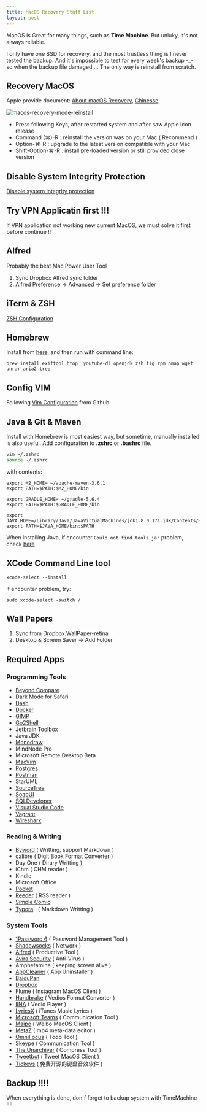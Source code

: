 ```yaml
---
title: MacOS Recovery Stuff List
layout: post
---
```


MacOS is Great for many things, such as **Time Machine**. But unluky, it's not always reliable. 

I only have one SSD for recovery, and the most trustless thing is I never tested the backup. And it's impossible to test for every week's backup  -_- so when the backup file damaged ... The only way is reinstall from scratch.


## Recovery MacOS

Apple provide document: [About macOS Recovery](https://support.apple.com/en-us/HT201314), [Chinesse](https://support.apple.com/zh-cn/HT204904)

![macos-recovery-mode-reinstall](http://villim.github.io/img/2020/macos-recovery-mode-reinstall.jpg)

* Press following Keys, after restarted system and after saw Apple icon release
* Command (⌘)-R : reinstall the version was on your Mac ( Recommend )
* Option-⌘-R : upgrade to the latest version compatible with your Mac
* Shift-Option-⌘-R : install pre-loaded version or still provided close version

## Disable System Integrity Protection

[Disable system integrity protection](http://villim.github.io/user-bin-is-forbidden-in-macos)

## Try VPN Applicatin first !!!

If VPN application not working new current MacOS, we must solve it first before continue !!

## Alfred

Probably the best Mac Power User Tool

1. Sync Dropbox Alfred.sync folder
2. Alfred Preference -> Advanced -> Set preference folder


## iTerm & ZSH

[ZSH Configuration](http://villim.github.io/replace-bash-with-zsh) 

## Homebrew

Install from [here](https://brew.sh ), and then run with command line:

``` brew install exiftool htop  youtube-dl openjdk zsh tig rpm nmap wget unrar aria2 tree ```

## Config VIM

Following [Vim Configuration](https://github.com/villim/dotvim) from Github

## Java & Git & Maven

Install with Homebrew is most easiest way, but sometime, manually installed is also useful. Add configuration to **.zshrc** or **.bashrc** file.

``` bash
vim ~/.zshrc
source ~/.zshrc
```
with contents:

``` text
export M2_HOME= ~/apache-maven-3.6.1
export PATH=$PATH:$M2_HOME/bin

export GRADLE_HOME= ~/gradle-5.6.4
export PATH=$PATH:$GRADLE_HOME/bin

export JAVA_HOME=/Library/Java/JavaVirtualMachines/jdk1.8.0_171.jdk/Contents/Home
export PATH=$JAVA_HOME/bin:$PATH
```

When installing Java, if encounter ```Could not find tools.jar``` problem, check [here](https://stackoverflow.com/questions/64968851/could-not-find-tools-jar-please-check-that-library-internet-plug-ins-javaapple/65211651#65211651)

## XCode Command Line tool

```
xcode-select --install
```

if encounter problem, try:

```
sudo xcode-select -switch /
```

## Wall Papers

1. Sync from Dropbox.WallPaper-retina
2. Desktop & Screen Saver -> Add Folder

## Required Apps

###  Programming Tools

* [Beyond Compare](https://scootersoftware.com)
* Dark Mode for Safari
* [Dash](https://kapeli.com/dash)
* [Docker](https://www.docker.com/products/docker-desktop) 
* [GIMP](https://www.gimp.org)
* [Go2Shell](https://zipzapmac.com/Go2Shell)
* [Jetbrain Toolbox](https://www.jetbrains.com/toolbox-app/) 
* Java JDK 
* [Monodraw](https://monodraw.helftone.com)
* MindNode Pro
* Microsoft Remote Desktop Beta
* [MacVim](https://macvim-dev.github.io/macvim/)
* [Postgres](https://www.postgresql.org/download/)
* [Postman](https://www.postman.com/downloads/)
* [StarUML](https://staruml.io)
* [SourceTree](https://www.sourcetreeapp.com)
* [SoapUI](https://www.soapui.org)
* [SQLDeveloper](https://www.oracle.com/cn/tools/downloads/oracle-sql-developer-download.html)
* [Visual Studio Code](https://code.visualstudio.com)
* [Vagrant](http://villim.github.io/running-virtualbox-with-vagrant-on-macos)
* [Wireshark](https://www.wireshark.org)

### Reading & Writing

* [Byword](https://www.bywordapp.com) ( Writting, support Markdown )
* [calibre](https://calibre-ebook.com) ( Digit Book Format Converter )
* Day One ( Dirary Writting )
* iChm ( CHM reader )
* Kindle
* Microsoft Office
* [Pocket](https://getpocket.com)
* [Reeder](https://www.reederapp.com) ( RSS reader )
* [Simple Comic](https://simple-comic.en.softonic.com/mac) 
* [Typora](https://typora.io) （ Markdown Writting )

### System Tools

* [1Password 6](https://1password.com/zh-cn/) ( Password Management Tool )
* [Shadowsocks](https://github.com/shadowsocks) ( Network )
* [Alfred](https://www.alfredapp.com) ( Productive Tool )
* [Avira Security](https://www.avira.com)  ( Anti-Virus )
* Amphetamine ( keeping screen alive ) 
* [AppCleaner](http://freemacsoft.net/appcleaner/) ( App Uninstaller )
* [BaiduPan](http://pan.baidu.com/download#pan)
* [Dropbox](https://www.dropbox.com)
* [Flume](https://flumeapp.com) ( Instagram MacOS Client )
* [Handbrake](https://handbrake.fr) ( Vedios Format Converter )
* [IINA](https://iina.io) ( Vedio Player )
* [LyricsX](https://github.com/ddddxxx/LyricsX/releases) ( iTunes Music Lyrics )
* [Microsoft Teams](https://teams.microsoft.com/edustart) ( Communication Tool )
* [Maipo](http://weiboformac.sinaapp.com) ( Weibo MacOS Client )
* [MetaZ](https://metaz.io) ( mp4 meta-data editor )
* [OmniFocus](https://www.omnigroup.com/omnifocus) ( Todo Tool )
* [Skeype](https://www.skype.com/en/) ( Communication Tool )
* [The Unarchiver](https://macpaw.com/the-unarchiver) ( Compress Tool )
* [Tweetbot](https://www.tapbots.com/tweetbot/mac/) ( Tweet MacOS Client )
* [Tickeys](http://www.yingdev.com/projects/tickeys) ( 免费开源的键盘音效软件 )

## Backup !!!!

When everything is done, don'f forget to backup system with TimeMachine !!!!
